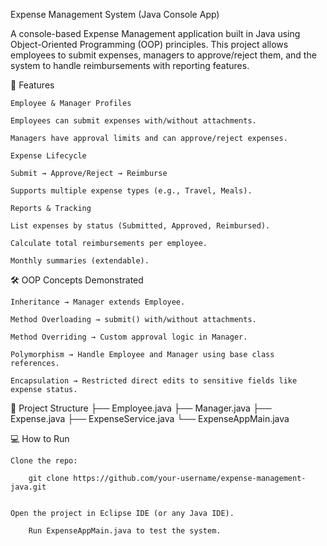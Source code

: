 Expense Management System (Java Console App)

A console-based Expense Management application built in Java using Object-Oriented Programming (OOP) principles.
This project allows employees to submit expenses, managers to approve/reject them, and the system to handle reimbursements with reporting features.

🚀 Features

    Employee & Manager Profiles

    Employees can submit expenses with/without attachments.

    Managers have approval limits and can approve/reject expenses.

    Expense Lifecycle

    Submit → Approve/Reject → Reimburse

    Supports multiple expense types (e.g., Travel, Meals).

    Reports & Tracking

    List expenses by status (Submitted, Approved, Reimbursed).

    Calculate total reimbursements per employee.

    Monthly summaries (extendable).

🛠️ OOP Concepts Demonstrated

    Inheritance → Manager extends Employee.

    Method Overloading → submit() with/without attachments.

    Method Overriding → Custom approval logic in Manager.

    Polymorphism → Handle Employee and Manager using base class references.

    Encapsulation → Restricted direct edits to sensitive fields like expense status.

📂 Project Structure
├── Employee.java
├── Manager.java
├── Expense.java
├── ExpenseService.java
└── ExpenseAppMain.java

💻 How to Run

    Clone the repo:

        git clone https://github.com/your-username/expense-management-java.git


    Open the project in Eclipse IDE (or any Java IDE).

        Run ExpenseAppMain.java to test the system.
